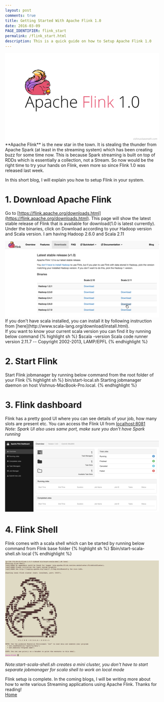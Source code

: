```yaml
---
layout: post
comments: true
title: Getting Started With Apache Flink 1.0
date: 2016-03-09
PAGE_IDENTIFIER: flink_start
permalink: /flink_start.html
description: This is a quick guide on how to Setup Apache Flink 1.0
---
```

<div class="col three">
	<img class="col three" src="/img/flink/blog_header.png">
</div>
**Apache Flink** is the new star in the town. It is stealing the thunder from Apache Spark (at least in the streaming system) which has been creating buzz for some time now. This is because Spark streaming is built on top of RDDs which is essentially a collection, not a Stream. So now would be the right time to try your hands on Flink, even more so since Flink 1.0 was released last week.

In this short blog, I will explain you how to setup Flink in your system.	

# 1. Download Apache Flink
Go to [https://flink.apache.org/downloads.html](https://flink.apache.org/downloads.html). This page will show the latest stable release of Flink that is available for download(1.0 is latest currently). Under the binaries, click on Download according to your Hadoop version and Scala version. I am having Hadoop 2.6.0 and Scala 2.11
<div class="col three">
	<img class="col three" src="/img/flink/download.png">
</div>
If you don't have scala installed, you can install it by following instruction from [here](http://www.scala-lang.org/download/install.html).<br/> If you want to know your current scala version you can find it by running below command
{% highlight sh %}
$scala -version
Scala code runner version 2.11.7 -- Copyright 2002-2013, LAMP/EPFL
{% endhighlight %}

# 2. Start Flink
Start Flink jobmanager by running below command from the root folder of your Flink 
{% highlight sh %}
bin/start-local.sh 
Starting jobmanager daemon on host Vishnus-MacBook-Pro.local.
{% endhighlight %}

# 3. Flink dashboard
Flink has a pretty good UI where you can see details of your job, how many slots are present etc. You can access the Flink UI from [localhost:8081](localhost:8081)<br/>*Note: Spark UI also uses same port, make sure you don't have Spark running*
<div class="col three">
	<img class="col three" src="/img/flink/dashboard.png">
</div>

# 4. Flink Shell
Flink comes with a scala shell which can be started by running below command from Flink base folder
{% highlight sh %}
$bin/start-scala-shell.sh local
{% endhighlight %}

<div class="col three">
	<img class="col three" src="/img/flink/shell.png">
</div>

*Note:start-scala-shell.sh creates a mini cluster, you don't have to start separate jobmanager for scala shell to work on local mode*

Flink setup is complete. In the coming blogs, I will be writing more about how to write various Streaming applications using Apache Flink. Thanks for reading!
<br/><a href="http://vishnuviswanath.com/">Home</a>
